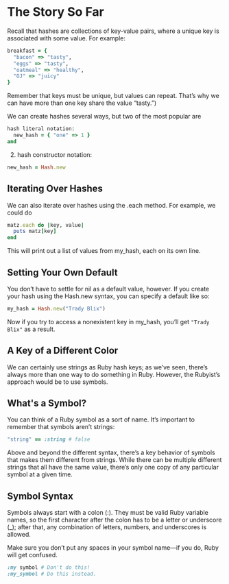 # The Story So Far
Recall that hashes are collections of key-value pairs, where a unique key is associated with some value. For example:
```ruby
breakfast = {
  "bacon" => "tasty",
  "eggs" => "tasty",
  "oatmeal" => "healthy",
  "OJ" => "juicy"
}
```
Remember that keys must be unique, but values can repeat. That’s why we can have more than one key share the value “tasty.”)

We can create hashes several ways, but two of the most popular are

```ruby
hash literal notation:
  new_hash = { "one" => 1 }
and
```
2. hash constructor notation:
```ruby
new_hash = Hash.new
```
## Iterating Over Hashes
We can also iterate over hashes using the .each method. For example, we could do
```ruby
matz.each do |key, value|
  puts matz[key]
end
```
This will print out a list of values from my_hash, each on its own line.

## Setting Your Own Default
You don’t have to settle for nil as a default value, however. If you create your hash using the Hash.new syntax, you can specify a default like so:
```ruby
my_hash = Hash.new("Trady Blix")
```
Now if you try to access a nonexistent key in my_hash, you’ll get `"Trady Blix"` as a result.

## A Key of a Different Color
We can certainly use strings as Ruby hash keys; as we’ve seen, there’s always more than one way to do something in Ruby. However, the Rubyist’s approach would be to use symbols.

## What's a Symbol?
You can think of a Ruby symbol as a sort of name. It’s important to remember that symbols aren’t strings:
```ruby
"string" == :string # false
```
Above and beyond the different syntax, there’s a key behavior of symbols that makes them different from strings. While there can be multiple different strings that all have the same value, there’s only one copy of any particular symbol at a given time.

## Symbol Syntax
Symbols always start with a colon (:). They must be valid Ruby variable names, so the first character after the colon has to be a letter or underscore (_); after that, any combination of letters, numbers, and underscores is allowed.

Make sure you don’t put any spaces in your symbol name—if you do, Ruby will get confused.
```ruby
:my symbol # Don't do this!
:my_symbol # Do this instead.
```
